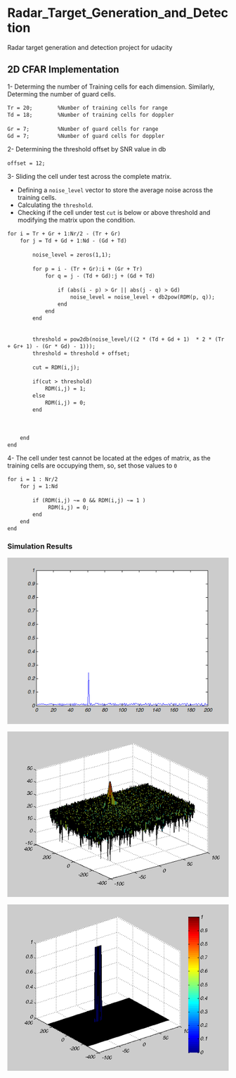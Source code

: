 # Radar_Target_Generation_and_Detection
Radar target generation and detection project for udacity

## 2D CFAR Implementation

1- Determing the number of Training cells for each dimension. Similarly, Determing the number of guard cells.

```
Tr = 20;        %Number of training cells for range
Td = 18;        %Number of training cells for doppler   

Gr = 7;         %Number of guard cells for range
Gd = 7;         %Number of guard cells for doppler

```

2- Determining the threshold offset by SNR value in db

` offset = 12; `

3- Sliding the cell under test across the complete matrix.
  - Defining a `noise_level` vector to store the average noise across the training cells.
  - Calculating the `threshold`.
  - Checking if the cell under test `cut` is below or above threshold and modifying the matrix upon the condition.

```
for i = Tr + Gr + 1:Nr/2 - (Tr + Gr)
    for j = Td + Gd + 1:Nd - (Gd + Td)
        
        noise_level = zeros(1,1);
        
        for p = i - (Tr + Gr):i + (Gr + Tr)
            for q = j - (Td + Gd):j + (Gd + Td)
            
                if (abs(i - p) > Gr || abs(j - q) > Gd)
                    noise_level = noise_level + db2pow(RDM(p, q));
                end
            end
        end
        
        
        threshold = pow2db(noise_level/((2 * (Td + Gd + 1)  * 2 * (Tr + Gr+ 1) - (Gr * Gd) - 1)));
        threshold = threshold + offset;

        cut = RDM(i,j);
        
        if(cut > threshold)
            RDM(i,j) = 1;
        else
            RDM(i,j) = 0;
        end
        
        
        
    end
end

```
  
4- The cell under test cannot be located at the edges of matrix, as the training cells are occupying them, so, set those values to `0`

```
for i = 1 : Nr/2
    for j = 1:Nd
        
        if (RDM(i,j) ~= 0 && RDM(i,j) ~= 1 )
             RDM(i,j) = 0;
        end
    end
end

```

### Simulation Results

 ![](Screeenshot_1.png)
 
 ![](Screeenshot_2.png)
 
 ![](Screeenshot_3.png)
 
 
 

